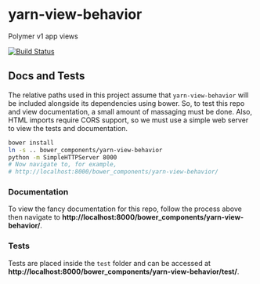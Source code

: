 # yarn-view-behavior
Polymer v1 app views

[![Build Status](https://travis-ci.org/yarn-co/yarn-view-behavior.svg?branch=master)](https://travis-ci.org/yarn-co/yarn-view-behavior)

## Docs and Tests
The relative paths used in this project assume that `yarn-view-behavior` will be included alongside its dependencies using bower.  So, to test this repo and view documentation, a small amount of massaging must be done.  Also, HTML imports require CORS support, so we must use a simple web server to view the tests and documentation.
```bash
bower install
ln -s .. bower_components/yarn-view-behavior
python -m SimpleHTTPServer 8000
# Now navigate to, for example,
# http://localhost:8000/bower_components/yarn-view-behavior/
```

### Documentation
To view the fancy documentation for this repo, follow the process above then navigate to **http://localhost:8000/bower_components/yarn-view-behavior/**.

### Tests
Tests are placed inside the `test` folder and can be accessed at **http://localhost:8000/bower_components/yarn-view-behavior/test/**.

